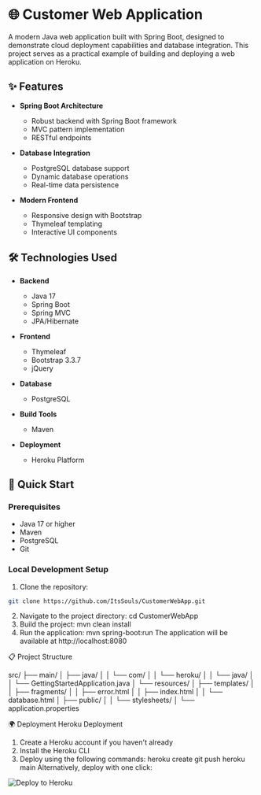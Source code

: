 # 🌐 Customer Web Application

A modern Java web application built with Spring Boot, designed to demonstrate cloud deployment capabilities and database integration. This project serves as a practical example of building and deploying a web application on Heroku.

## ✨ Features

- **Spring Boot Architecture**
  - Robust backend with Spring Boot framework
  - MVC pattern implementation
  - RESTful endpoints
  
- **Database Integration**
  - PostgreSQL database support
  - Dynamic database operations
  - Real-time data persistence
  
- **Modern Frontend**
  - Responsive design with Bootstrap
  - Thymeleaf templating
  - Interactive UI components

## 🛠️ Technologies Used

- **Backend**
  - Java 17
  - Spring Boot
  - Spring MVC
  - JPA/Hibernate
  
- **Frontend**
  - Thymeleaf
  - Bootstrap 3.3.7
  - jQuery
  
- **Database**
  - PostgreSQL
  
- **Build Tools**
  - Maven
  
- **Deployment**
  - Heroku Platform

## 🚀 Quick Start

### Prerequisites
- Java 17 or higher
- Maven
- PostgreSQL
- Git

### Local Development Setup

1. Clone the repository:
```bash
git clone https://github.com/ItsSouls/CustomerWebApp.git
```
2. Navigate to the project directory:
cd CustomerWebApp
3. Build the project:
mvn clean install
4. Run the application:
mvn spring-boot:run
The application will be available at http://localhost:8080

📋 Project Structure

src/
├── main/
│   ├── java/
│   │   └── com/
│   │       └── heroku/
│   │           └── java/
│   │               └── GettingStartedApplication.java
│   └── resources/
│       ├── templates/
│       │   ├── fragments/
│       │   ├── error.html
│       │   ├── index.html
│       │   └── database.html
│       ├── public/
│       │   └── stylesheets/
│       └── application.properties

🌍 Deployment
Heroku Deployment
  1. Create a Heroku account if you haven't already
  2. Install the Heroku CLI
  3. Deploy using the following commands:
     heroku create
     git push heroku main
  Alternatively, deploy with one click:
<img alt="Deploy to Heroku" src="https://www.herokucdn.com/deploy/button.svg">


